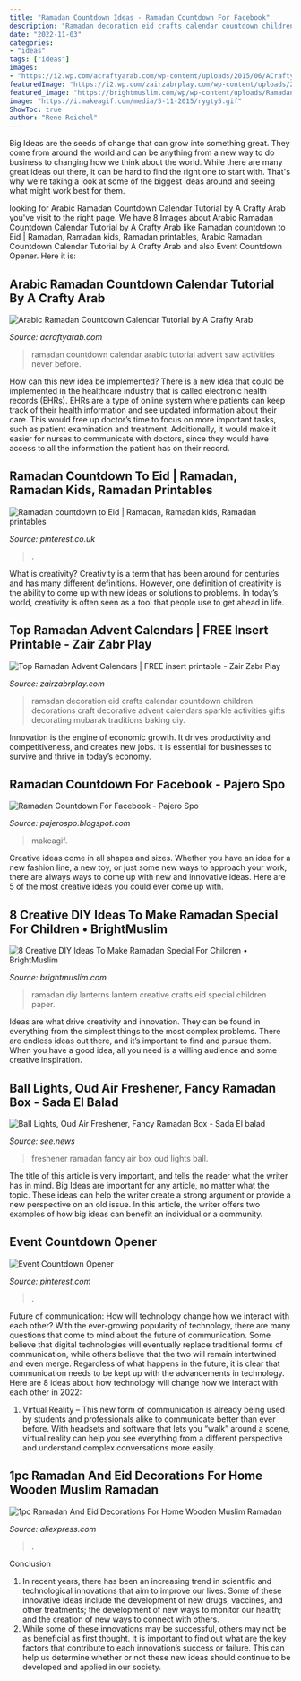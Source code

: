 ```yaml
---
title: "Ramadan Countdown Ideas - Ramadan Countdown For Facebook"
description: "Ramadan decoration eid crafts calendar countdown children decorations craft decorative advent calendars sparkle activities gifts decorating mubarak traditions baking diy"
date: "2022-11-03"
categories:
- "ideas"
tags: ["ideas"]
images:
- "https://i2.wp.com/acraftyarab.com/wp-content/uploads/2015/06/ACraftyArab-Arabic-Ramadan-Countdown-Tutorial.jpg?resize=600%2C600"
featuredImage: "https://i2.wp.com/zairzabrplay.com/wp-content/uploads/2018/03/il_570xN.257052185.jpg?w=332&amp;h=482&amp;ssl=1"
featured_image: "https://brightmuslim.com/wp/wp-content/uploads/RamadanLanterns.jpg"
image: "https://i.makeagif.com/media/5-11-2015/rygty5.gif"
ShowToc: true
author: "Rene Reichel"
---
```



Big Ideas are the seeds of change that can grow into something great. They come from around the world and can be anything from a new way to do business to changing how we think about the world. While there are many great ideas out there, it can be hard to find the right one to start with. That's why we're taking a look at some of the biggest ideas around and seeing what might work best for them.

	

		
looking for Arabic Ramadan Countdown Calendar Tutorial by A Crafty Arab you've visit to the right page. We have 8 Images about Arabic Ramadan Countdown Calendar Tutorial by A Crafty Arab like Ramadan countdown to Eid | Ramadan, Ramadan kids, Ramadan printables, Arabic Ramadan Countdown Calendar Tutorial by A Crafty Arab and also Event Countdown Opener. Here it is:
		
    
## Arabic Ramadan Countdown Calendar Tutorial By A Crafty Arab

<img loading=lazy src="https://i2.wp.com/acraftyarab.com/wp-content/uploads/2015/06/ACraftyArab-Arabic-Ramadan-Countdown-Tutorial.jpg?resize=600%2C600" onerror="this.onerror=null;this.src='https://tse2.mm.bing.net/th?id=OIP.sGeZpNY2hOQ91U0KPpyyMgHaHa&amp;pid=15.1';" alt="Arabic Ramadan Countdown Calendar Tutorial by A Crafty Arab">

_Source: acraftyarab.com_

>ramadan countdown calendar arabic tutorial advent saw activities never before. 

	

How can this new idea be implemented?
There is a new idea that could be implemented in the healthcare industry that is called electronic health records (EHRs). EHRs are a type of online system where patients can keep track of their health information and see updated information about their care. This would free up doctor’s time to focus on more important tasks, such as patient examination and treatment. Additionally, it would make it easier for nurses to communicate with doctors, since they would have access to all the information the patient has on their record.

    
## Ramadan Countdown To Eid | Ramadan, Ramadan Kids, Ramadan Printables

<img loading=lazy src="https://i.pinimg.com/originals/57/a1/44/57a144a46ded05c65974a7a727dc760c.jpg" onerror="this.onerror=null;this.src='https://tse1.mm.bing.net/th?id=OIP.G3D54uv7u8TwqNdc5KgxuQHaKW&amp;pid=15.1';" alt="Ramadan countdown to Eid | Ramadan, Ramadan kids, Ramadan printables">

_Source: pinterest.co.uk_

>. 

	

What is creativity?
Creativity is a term that has been around for centuries and has many different definitions. However, one definition of creativity is the ability to come up with new ideas or solutions to problems. In today’s world, creativity is often seen as a tool that people use to get ahead in life.

    
## Top Ramadan Advent Calendars | FREE Insert Printable - Zair Zabr Play

<img loading=lazy src="https://i2.wp.com/zairzabrplay.com/wp-content/uploads/2018/03/il_570xN.257052185.jpg?w=332&amp;h=482&amp;ssl=1" onerror="this.onerror=null;this.src='https://tse3.mm.bing.net/th?id=OIP.Xp50XCfPKYKzLJ1uOgBrJgAAAA&amp;pid=15.1';" alt="Top Ramadan Advent Calendars | FREE insert printable - Zair Zabr Play">

_Source: zairzabrplay.com_

>ramadan decoration eid crafts calendar countdown children decorations craft decorative advent calendars sparkle activities gifts decorating mubarak traditions baking diy. 

	

Innovation is the engine of economic growth. It drives productivity and competitiveness, and creates new jobs. It is essential for businesses to survive and thrive in today’s economy.

    
## Ramadan Countdown For Facebook - Pajero Spo

<img loading=lazy src="https://i.makeagif.com/media/5-11-2015/rygty5.gif" onerror="this.onerror=null;this.src='https://tse4.mm.bing.net/th?id=OIP.866PczUbkJ-zSjot16kM4gHaFj&amp;pid=15.1';" alt="Ramadan Countdown For Facebook - Pajero Spo">

_Source: pajerospo.blogspot.com_

>makeagif. 

	

Creative ideas come in all shapes and sizes. Whether you have an idea for a new fashion line, a new toy, or just some new ways to approach your work, there are always ways to come up with new and innovative ideas. Here are 5 of the most creative ideas you could ever come up with.

    
## 8 Creative DIY Ideas To Make Ramadan Special For Children • BrightMuslim

<img loading=lazy src="https://brightmuslim.com/wp/wp-content/uploads/RamadanLanterns.jpg" onerror="this.onerror=null;this.src='https://tse3.mm.bing.net/th?id=OIP.N_M17iacgr1ZSLMogade3QHaHa&amp;pid=15.1';" alt="8 Creative DIY Ideas To Make Ramadan Special For Children • BrightMuslim">

_Source: brightmuslim.com_

>ramadan diy lanterns lantern creative crafts eid special children paper. 

	

Ideas are what drive creativity and innovation. They can be found in everything from the simplest things to the most complex problems. There are endless ideas out there, and it’s important to find and pursue them. When you have a good idea, all you need is a willing audience and some creative inspiration.

    
## Ball Lights, Oud Air Freshener, Fancy Ramadan Box - Sada El Balad

<img loading=lazy src="https://i1.wp.com/see.news/wp-content/uploads/2019/05/bbbbbbbbbbbbbbbbbbbbbb.jpg?fit=1068%2C710&amp;ssl=1" onerror="this.onerror=null;this.src='https://tse3.mm.bing.net/th?id=OIP.eSPf6HEHoczNMfotVRuUlQHaE7&amp;pid=15.1';" alt="Ball Lights, Oud Air Freshener, Fancy Ramadan Box - Sada El balad">

_Source: see.news_

>freshener ramadan fancy air box oud lights ball. 

	

The title of this article is very important, and tells the reader what the writer has in mind.
Big Ideas are important for any article, no matter what the topic. These ideas can help the writer create a strong argument or provide a new perspective on an old issue. In this article, the writer offers two examples of how big ideas can benefit an individual or a community.

    
## Event Countdown Opener

<img loading=lazy src="https://i.pinimg.com/originals/eb/59/6a/eb596a5f7ba310ceaf905f70d89ee181.jpg" onerror="this.onerror=null;this.src='https://tse1.mm.bing.net/th?id=OIP.Q6I9tTrrmWL-5iPkpyFXPgHaEK&amp;pid=15.1';" alt="Event Countdown Opener">

_Source: pinterest.com_

>. 

	

Future of communication: How will technology change how we interact with each other?
With the ever-growing popularity of technology, there are many questions that come to mind about the future of communication. Some believe that digital technologies will eventually replace traditional forms of communication, while others believe that the two will remain intertwined and even merge. Regardless of what happens in the future, it is clear that communication needs to be kept up with the advancements in technology. Here are 8 ideas about how technology will change how we interact with each other in 2022: 
1. Virtual Reality – This new form of communication is already being used by students and professionals alike to communicate better than ever before. With headsets and software that lets you “walk” around a scene, virtual reality can help you see everything from a different perspective and understand complex conversations more easily. 


    
## 1pc Ramadan And Eid Decorations For Home Wooden Muslim Ramadan

<img loading=lazy src="https://ae01.alicdn.com/kf/HTB1wnqCQjTpK1RjSZKPq6y3UpXaR/1pc-Ramadan-And-Eid-Decorations-For-Home-Wooden-Muslim-Ramadan-Countdown-Card-Festival-Hanging-Crafts-Party.jpg" onerror="this.onerror=null;this.src='https://tse2.mm.bing.net/th?id=OIP.QYckKMleH8lPpBeB_0V0JQHaHa&amp;pid=15.1';" alt="1pc Ramadan And Eid Decorations For Home Wooden Muslim Ramadan">

_Source: aliexpress.com_

>. 

	

Conclusion
1. In recent years, there has been an increasing trend in scientific and technological innovations that aim to improve our lives. Some of these innovative ideas include the development of new drugs, vaccines, and other treatments; the development of new ways to monitor our health; and the creation of new ways to connect with others.
2. While some of these innovations may be successful, others may not be as beneficial as first thought. It is important to find out what are the key factors that contribute to each innovation’s success or failure. This can help us determine whether or not these new ideas should continue to be developed and applied in our society.

